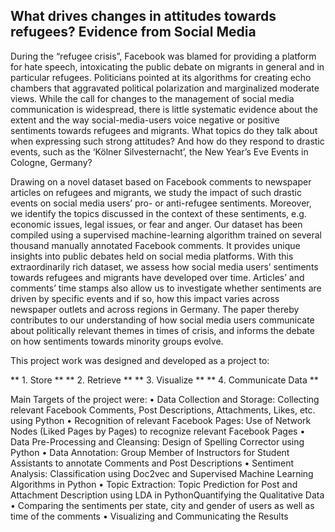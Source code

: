 ## What drives changes in attitudes towards refugees? Evidence from Social Media ##
During the “refugee crisis”, Facebook was blamed for providing a platform for hate speech, intoxicating the public debate on migrants in general and in particular refugees. Politicians pointed at its algorithms for creating echo chambers that aggravated political polarization and marginalized moderate views. While the call for changes to the management of social media communication is widespread, there is little systematic evidence about the extent and the way social-media-users voice negative or positive sentiments towards refugees and migrants. What topics do they talk about when expressing such strong attitudes? And how do they respond to drastic events, such as the ‘Kölner Silvesternacht’, the New Year’s Eve Events in Cologne, Germany?

Drawing on a novel dataset based on Facebook comments to newspaper articles on refugees and migrants, we study the impact of such drastic events on social media users’ pro- or anti-refugee sentiments. Moreover, we identify the topics discussed in the context of these sentiments, e.g. economic issues, legal issues, or fear and anger. Our dataset has been compiled using a supervised machine-learning algorithm trained on several thousand manually annotated Facebook comments. It provides unique insights into public debates held on social media platforms. With this extraordinarily rich dataset, we assess how social media users’ sentiments towards refugees and migrants have developed over time. Articles’ and comments’ time stamps also allow us to investigate whether sentiments are driven by specific events and if so, how this impact varies across newspaper outlets and across regions in Germany. The paper thereby contributes to our understanding of how social media users communicate about politically relevant themes in times of crisis, and informs the debate on how sentiments towards minority groups evolve.

This project work was designed and developed as a project to:

** 1. Store **
** 2. Retrieve **
** 3. Visualize **
** 4. Communicate Data **

Main Targets of the project were:
•	Data Collection and Storage: Collecting relevant Facebook Comments, Post Descriptions, Attachments, Likes, etc. using Python
• Recognition of relevant Facebook Pages: Use of Network Nodes (Liked Pages by Pages) to recognize relevant Facebook Pages
• Data Pre-Processing and Cleansing: Design of Spelling Corrector using Python
• Data Annotation: Group Member of Instructors for Student Assistants to annotate Comments and Post Descriptions
• Sentiment Analysis: Classification using Doc2vec and Supervised Machine Learning Algorithms in Python
• Topic Extraction: Topic Prediction for Post and Attachment Description using LDA in PythonQuantifying the Qualitative Data
•	Comparing the sentiments per state, city and gender of users as well as time of the comments
•	Visualizing and Communicating the Results

